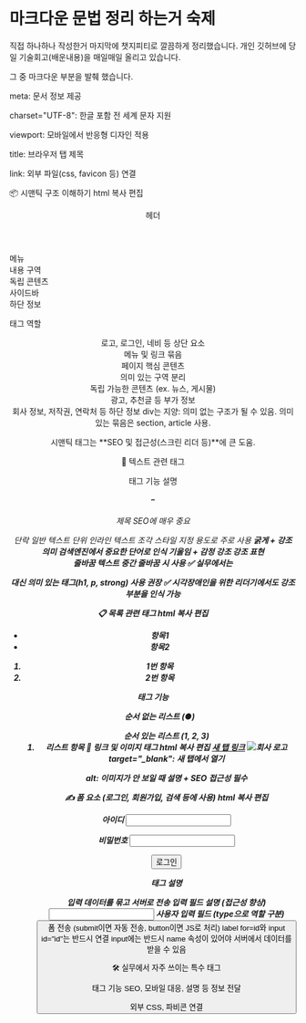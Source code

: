 # 마크다운 문법 정리 하는거 숙제

직접 하나하나 작성한거 마지막에 챗지피티로 깔끔하게 정리했습니다.
개인 깃허브에 당일 기술회고(배운내용)을 매일매일 올리고 있습니다.

그 중 마크다운 부분을 발췌 했습니다.

<!DOCTYPE html>
<html lang="ko">
  <head>
    <meta charset="UTF-8"> <!-- 한글 깨짐 방지 (UTF-8은 전 세계 문자 지원) -->
    <meta name="viewport" content="width=device-width, initial-scale=1.0"> <!-- 모바일 반응형 대응 -->
    <title>브라우저 탭 제목</title> <!-- 브라우저 탭 타이틀 -->
    <link rel="stylesheet" href="style.css"> <!-- CSS 파일 연결 -->
    <link rel="icon" href="favicon.ico"> <!-- 파비콘 (즐겨찾기 아이콘) -->
  </head>
meta: 문서 정보 제공

charset="UTF-8": 한글 포함 전 세계 문자 지원

viewport: 모바일에서 반응형 디자인 적용

title: 브라우저 탭 제목

link: 외부 파일(css, favicon 등) 연결

📦 시맨틱 구조 이해하기
html
복사
편집
<body>
  <header>헤더</header>
  <nav>메뉴</nav>
  <main>
    <section>내용 구역</section>
    <article>독립 콘텐츠</article>
  </main>
  <aside>사이드바</aside>
  <footer>하단 정보</footer>
</body>

태그	역할
<header>	로고, 로그인, 네비 등 상단 요소
<nav>	메뉴 및 링크 묶음
<main>	페이지 핵심 콘텐츠
<section>	의미 있는 구역 분리
<article>	독립 가능한 콘텐츠 (ex. 뉴스, 게시물)
<aside>	광고, 추천글 등 부가 정보
<footer>	회사 정보, 저작권, 연락처 등 하단 정보
div는 지양: 의미 없는 구조가 될 수 있음. 의미 있는 묶음은 section, article 사용.

시맨틱 태그는 **SEO 및 접근성(스크린 리더 등)**에 큰 도움.

📝 텍스트 관련 태그

태그	기능	설명
<h1> ~ <h6>	제목	SEO에 매우 중요
<p>	단락	일반 텍스트 단위
<span>	인라인 텍스트 조각	스타일 지정 용도로 주로 사용
<strong>	굵게 + 강조 의미	검색엔진에서 중요한 단어로 인식
<em>	기울임 + 감정 강조	강조 표현
<br>	줄바꿈	텍스트 중간 줄바꿈 시 사용
✅ 실무에서는 <div> 대신 의미 있는 태그(h1, p, strong) 사용 권장
✅ 시각장애인을 위한 리더기에서도 강조 부분을 인식 가능

📋 목록 관련 태그
html
복사
편집
<ul>
  <li>항목1</li>
  <li>항목2</li>
</ul>

<ol>
  <li>1번 항목</li>
  <li>2번 항목</li>
</ol>

태그	기능
<ul>	순서 없는 리스트 (●)
<ol>	순서 있는 리스트 (1, 2, 3)
<li>	리스트 항목
🔗 링크 및 이미지 태그
html
복사
편집
<a href="https://example.com" target="_blank">새 탭 링크</a>
<img src="logo.png" alt="회사 로고">
target="_blank": 새 탭에서 열기

alt: 이미지가 안 보일 때 설명 + SEO 접근성 필수

✍️ 폼 요소 (로그인, 회원가입, 검색 등에 사용)
html
복사
편집
<form action="/login" method="POST">
  <label for="id">아이디</label>
  <input type="text" id="id" name="id">
  
  <label for="pw">비밀번호</label>
  <input type="password" id="pw" name="pw">
  
  <button type="submit">로그인</button>
</form>

태그	설명
<form>	입력 데이터를 묶고 서버로 전송
<label>	입력 필드 설명 (접근성 향상)
<input>	사용자 입력 필드 (type으로 역할 구분)
<button>	폼 전송 (submit이면 자동 전송, button이면 JS로 처리)
label for=id와 input id="id"는 반드시 연결
input에는 반드시 name 속성이 있어야 서버에서 데이터를 받을 수 있음

🛠️ 실무에서 자주 쓰이는 특수 태그

태그	기능
<meta>	SEO, 모바일 대응, 설명 등 정보 전달
<link>	외부 CSS, 파비콘 연결
<script>	JS 기능 구현
<iframe>	외부 콘텐츠 삽입 (지도, 유튜브 등)
<table>	표 형식 데이터 (관리자 페이지 등)
<input type="checkbox">	체크박스 (다중 선택)
<input type="radio">	라디오 버튼 (단일 선택)
<input type="file">	파일 업로드 (이미지, 첨부파일 등)
<input type="date">	날짜 선택 (생일, 예약 등)
🔍 후기
HTML은 구조를 의미 기반으로 짜는 것이 핵심이다.

<div>는 무분별하게 쓰지 않도록 주의!

SEO와 접근성을 고려한 구조 설계가 중요.

실제 웹사이트를 만들면서 부딪혀본 것이 큰 도움이 되었고, 하나하나 체화하는 데 큰 어려움은 없었다.

내일은 CSS를 완벽하게 정리해서 HTML + CSS를 마무리할 계획이다.